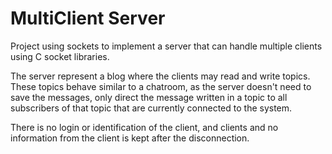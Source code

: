 # MultiClient Server
Project using sockets to implement a server that can handle multiple clients using C socket libraries.

The server represent a blog where the clients may read and write topics. These topics behave similar to a chatroom, as the server doesn't need to save the messages, only direct the message written in a topic to all subscribers of that topic that are currently connected to the system.

There is no login or identification of the client, and clients and no information from the client is kept after the disconnection.


